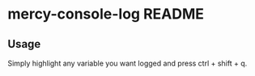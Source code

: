 # mercy-console-log README

## Usage

Simply highlight any variable you want logged and press ctrl + shift + q.
